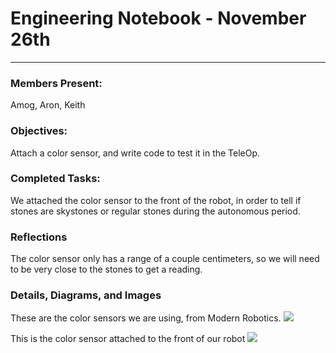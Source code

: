 # Engineering Notebook - November 26th
---
### Members Present:
Amog, Aron, Keith

### Objectives:
Attach a color sensor, and write code to test it in the TeleOp.

### Completed Tasks:
We attached the color sensor to the front of the robot, in order to tell if stones are skystones or regular stones during the autonomous period.

### Reflections
The color sensor only has a range of a couple centimeters, so we will need to be very close to the stones to get a reading.


### Details, Diagrams, and Images
These are the color sensors we are using, from Modern Robotics.
<img src="https://x.system32.ca/3KnwI">

This is the color sensor attached to the front of our robot
<img src="https://x.system32.ca/9d16X">